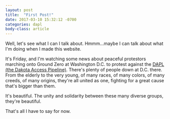 ```yaml
---
layout: post
title:  "First Post!"
date: 2017-03-10 15:32:12 -0700
categories: dapl
body-class: article
---
```

Well, let's see what I can I talk about. Hmmm...maybe I can talk about what I'm doing when I made this website.

It's Friday, and I'm watching some news about peaceful protestors marching onto Ground Zero at Washington D.C. to protest against the [DAPL (the Dakota Access Pipeline)][dapl]. There's plenty of people down at D.C. there. From the elderly to the very young, of many races, of many colors, of many creeds, of many origins, they're all united as one, fighting for a great cause that's bigger than them.

It's beautiful. The unity and solidarity between these many diverse groups, they're beautiful.

That's all I have to say for now.

[dapl]: https://en.wikipedia.org/wiki/Dakota_Access_Pipeline
